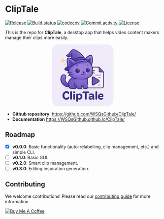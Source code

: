 # ClipTale

[![Release](https://img.shields.io/github/v/release/WSQsGithub/ClipTale)](https://img.shields.io/github/v/release/WSQsGithub/ClipTale)
[![Build status](https://img.shields.io/github/actions/workflow/status/WSQsGithub/ClipTale/main.yml?branch=main)](https://github.com/WSQsGithub/ClipTale/actions/workflows/main.yml?query=branch%3Amain)
[![codecov](https://codecov.io/gh/WSQsGithub/ClipTale/branch/main/graph/badge.svg)](https://codecov.io/gh/WSQsGithub/ClipTale)
[![Commit activity](https://img.shields.io/github/commit-activity/m/WSQsGithub/ClipTale)](https://img.shields.io/github/commit-activity/m/WSQsGithub/ClipTale)
[![License](https://img.shields.io/github/license/WSQsGithub/ClipTale)](https://img.shields.io/github/license/WSQsGithub/ClipTale)

This is the repo for **ClipTale**, a desktop app that helps video content makers manage their clips more easily.

<p align="center">
    <img src="./assets/logo.png" width="200" style="border-radius: 20px;">
</p>

- **Github repository**: <https://github.com/WSQsGithub/ClipTale/>
- **Documentation** <https://WSQsGithub.github.io/ClipTale/>

## Roadmap

- [x] **v0.0.0**: Basic functionality (auto-relabelling, clip management, etc.) and simple CLI.
- [ ] **v0.1.0**: Basic GUI.
- [ ] **v0.2.0**: Smart clip management.
- [ ] **v0.3.0**: Editing inspiration generation.

## Contributing

We welcome contributions! Please read our [contributing guide](CONTRIBUTING.md) for more information.

<a href="https://www.buymeacoffee.com/siqi" target="_blank">
    <img src="https://cdn.buymeacoffee.com/buttons/v2/default-yellow.png" alt="Buy Me A Coffee" width="200">
</a>
